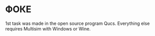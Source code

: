 # ФОКЕ

1st task was made in the open source program Qucs. Everything else requires Multisim with Windows or Wine.
